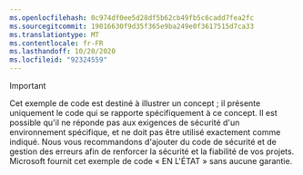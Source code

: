 ```yaml
---
ms.openlocfilehash: 0c974df0ee5d28df5b62cb49fb5c6cadd7fea2fc
ms.sourcegitcommit: 19016630f9d35f365e9ba249e0f3617515d7ca33
ms.translationtype: MT
ms.contentlocale: fr-FR
ms.lasthandoff: 10/20/2020
ms.locfileid: "92324559"
---
```

> [!IMPORTANT]
> Cet exemple de code est destiné à illustrer un concept ; il présente uniquement le code qui se rapporte spécifiquement à ce concept. Il est possible qu'il ne réponde pas aux exigences de sécurité d'un environnement spécifique, et ne doit pas être utilisé exactement comme indiqué. Nous vous recommandons d'ajouter du code de sécurité et de gestion des erreurs afin de renforcer la sécurité et la fiabilité de vos projets. Microsoft fournit cet exemple de code « EN L'ÉTAT » sans aucune garantie.
